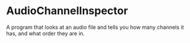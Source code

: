 # AudioChannelInspector

A program that looks at an audio file and tells you how many channels it has, and what order they are in.